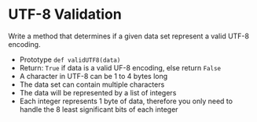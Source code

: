 # UTF-8 Validation

Write a method that determines if a given data set represent a valid UTF-8 encoding.
* Prototype `def validUTF8(data)`
* Return: `True` if data is a valid UF-8 encoding, else return `False`
* A character in UTF-8 can be 1 to 4 bytes long
* The data set can contain multiple characters
* The data will be represented by a list of integers
* Each integer represents 1 byte of data, therefore you only need to handle the 8 least significant bits of each integer
